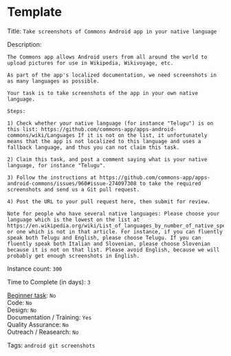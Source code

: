 # Template

Title: `Take screenshots of Commons Android app in your native language`

Description:
```
The Commons app allows Android users from all around the world to upload pictures for use in Wikipedia, Wikivoyage, etc.

As part of the app's localized documentation, we need screenshots in as many languages as possible.

Your task is to take screenshots of the app in your own native language.

Steps:

1) Check whether your native language (for instance "Telugu") is on this list: https://github.com/commons-app/apps-android-commons/wiki/Languages If it is not on the list, it unfortunately means that the app is not localized to this language and uses a fallback language, and thus you can not claim this task.

2) Claim this task, and post a comment saying what is your native language, for instance "Telugu".

3) Follow the instructions at https://github.com/commons-app/apps-android-commons/issues/960#issue-274097308 to take the required screenshots and send us a Git pull request.

4) Post the URL to your pull request here, then submit for review.

Note for people who have several native languages: Please choose your language which is the lowest on the list at https://en.wikipedia.org/wiki/List_of_languages_by_number_of_native_speakers, or one which is not in that article. For instance, if you can fluently speak both Telugu and English, please choose Telugu. If you can fluently speak both Italian and Slovenian, please choose Slovenian because it is not on that list. Please avoid English, because we will probably get enough screenshots in English.
```

Instance count: `300`

Time to Complete (in days): `3`

[Beginner task](https://developers.google.com/open-source/gci/faq#what_is_a_beginner_task): `No`  
Code: `No`  
Design: `No`  
Documentation / Training: `Yes`  
Quality Assurance: `No`  
Outreach / Reasearch: `No`

Tags: `android git screenshots`

